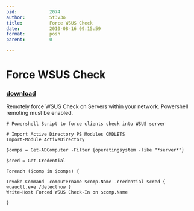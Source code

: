 ```yaml
---
pid:            2074
author:         St3v3o
title:          Force WSUS Check
date:           2010-08-16 09:15:59
format:         posh
parent:         0

---
```


# Force WSUS Check

### [download](//scripts/2074.ps1)

Remotely force WSUS Check on Servers within your network.  Powershell remoting must be enabled.

```posh
# Powershell Script to force clients check into WSUS server

# Import Active Directory PS Modules CMDLETS
Import-Module ActiveDirectory

$comps = Get-ADComputer -Filter {operatingsystem -like "*server*"}

$cred = Get-Credential

Foreach ($comp in $comps) {

Invoke-Command -computername $comp.Name -credential $cred { wuauclt.exe /detectnow }
Write-Host Forced WSUS Check-In on $comp.Name

}
```
